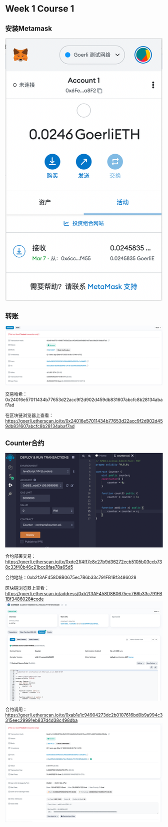 # Week 1 Course 1
## 安装Metamask
![metamask wallet](./img/metamask.png)
## 转账
![transfer](./img/transfer.png)

交易哈希：0x24016e57011434b77653d22acc9f2d902d459db831607abcfc8b28134abaf7ad

在区块链浏览器上查看：https://goerli.etherscan.io/tx/0x24016e57011434b77653d22acc9f2d902d459db831607abcfc8b28134abaf7ad

## Counter合约
![img](./img/counter.png)

合约部署交易：https://goerli.etherscan.io/tx/0xde2ff4ff7c8c27b9d36272ecb5105b03ccb738c33f40b46c21bcc8fae78a65d5

合约地址：0xb2f3AF458D8B0675ec7B6b33c791FB1Bf3486028

区块链浏览器上查看：https://goerli.etherscan.io/address/0xb2f3AF458D8B0675ec7B6b33c791FB1Bf3486028#code
![img](./img/deploy.png)

合约调用：https://goerli.etherscan.io/tx/0xab1e1c94904273dc2b0107616bd0b9a994c3315eec29991eb837d4d38c498dba
![img](./img/call_contract.png)